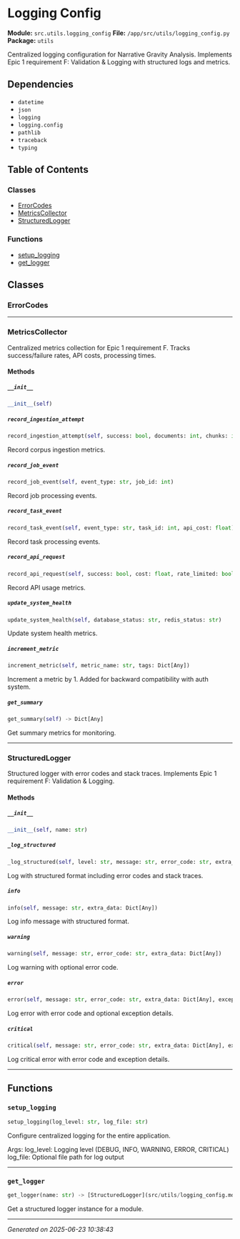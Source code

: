 # Logging Config

**Module:** `src.utils.logging_config`
**File:** `/app/src/utils/logging_config.py`
**Package:** `utils`

Centralized logging configuration for Narrative Gravity Analysis.
Implements Epic 1 requirement F: Validation & Logging with structured logs and metrics.

## Dependencies

- `datetime`
- `json`
- `logging`
- `logging.config`
- `pathlib`
- `traceback`
- `typing`

## Table of Contents

### Classes
- [ErrorCodes](#errorcodes)
- [MetricsCollector](#metricscollector)
- [StructuredLogger](#structuredlogger)

### Functions
- [setup_logging](#setup-logging)
- [get_logger](#get-logger)

## Classes

### ErrorCodes

---

### MetricsCollector

Centralized metrics collection for Epic 1 requirement F.
Tracks success/failure rates, API costs, processing times.

#### Methods

##### `__init__`
```python
__init__(self)
```

##### `record_ingestion_attempt`
```python
record_ingestion_attempt(self, success: bool, documents: int, chunks: int, validation_errors: int)
```

Record corpus ingestion metrics.

##### `record_job_event`
```python
record_job_event(self, event_type: str, job_id: int)
```

Record job processing events.

##### `record_task_event`
```python
record_task_event(self, event_type: str, task_id: int, api_cost: float)
```

Record task processing events.

##### `record_api_request`
```python
record_api_request(self, success: bool, cost: float, rate_limited: bool)
```

Record API usage metrics.

##### `update_system_health`
```python
update_system_health(self, database_status: str, redis_status: str)
```

Update system health metrics.

##### `increment_metric`
```python
increment_metric(self, metric_name: str, tags: Dict[Any])
```

Increment a metric by 1. Added for backward compatibility with auth system.

##### `get_summary`
```python
get_summary(self) -> Dict[Any]
```

Get summary metrics for monitoring.

---

### StructuredLogger

Structured logger with error codes and stack traces.
Implements Epic 1 requirement F: Validation & Logging.

#### Methods

##### `__init__`
```python
__init__(self, name: str)
```

##### `_log_structured`
```python
_log_structured(self, level: str, message: str, error_code: str, extra_data: Dict[Any], exception: Exception)
```

Log with structured format including error codes and stack traces.

##### `info`
```python
info(self, message: str, extra_data: Dict[Any])
```

Log info message with structured format.

##### `warning`
```python
warning(self, message: str, error_code: str, extra_data: Dict[Any])
```

Log warning with optional error code.

##### `error`
```python
error(self, message: str, error_code: str, extra_data: Dict[Any], exception: Exception)
```

Log error with error code and optional exception details.

##### `critical`
```python
critical(self, message: str, error_code: str, extra_data: Dict[Any], exception: Exception)
```

Log critical error with error code and exception details.

---

## Functions

### `setup_logging`
```python
setup_logging(log_level: str, log_file: str)
```

Configure centralized logging for the entire application.

Args:
    log_level: Logging level (DEBUG, INFO, WARNING, ERROR, CRITICAL)
    log_file: Optional file path for log output

---

### `get_logger`
```python
get_logger(name: str) -> [StructuredLogger](src/utils/logging_config.md#structuredlogger)
```

Get a structured logger instance for a module.

---

*Generated on 2025-06-23 10:38:43*